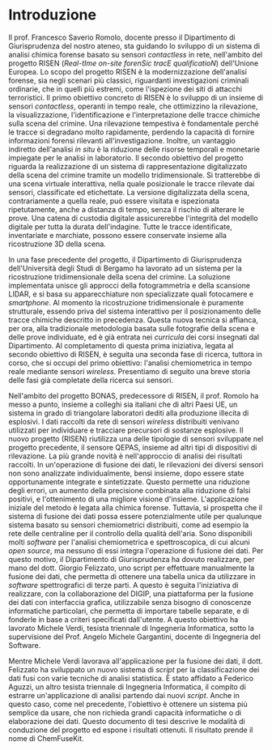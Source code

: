 # Introduzione

Il prof. Francesco Saverio Romolo, docente presso il Dipartimento di Giurisprudenza del nostro ateneo, sta guidando lo sviluppo di un sistema di analisi chimica forense basato su sensori *contactless* in rete, nell'ambito del progetto RISEN (*Real-tIme on-site forenSic tracE qualificatioN*) dell'Unione Europea. Lo scopo del progetto RISEN è la modernizzazione dell'analisi forense, sia negli scenari più classici, riguardanti investigazioni criminali ordinarie, che in quelli più estremi, come l'ispezione dei siti di attacchi terroristici. Il primo obiettivo concreto di RISEN è lo sviluppo di un insieme di sensori *contactless*, operanti in tempo reale, che ottimizzino la rilevazione, la visualizzazione, l'identificazione e l'interpretazione delle tracce chimiche sulla scena del crimine. Una rilevazione tempestiva è fondamentale perché le tracce si degradano molto rapidamente, perdendo la capacità di fornire informazioni forensi rilevanti all'investigazione. Inoltre, un vantaggio indiretto dell'analisi *in situ* è la riduzione delle risorse temporali e monetarie impiegate per le analisi in laboratorio. Il secondo obiettivo del progetto riguarda la realizzazione di un sistema di rappresentazione digitalizzato della scena del crimine tramite un modello tridimensionale. Si tratterebbe di una scena virtuale interattiva, nella quale posizionale le tracce rilevate dai sensori, classificate ed etichettate. La versione digitalizzata della scena, contrariamente a quella reale, può essere visitata e ispezionata ripetutamente, anche a distanza di tempo, senza il rischio di alterare le prove. Una catena di custodia digitale assicurerebbe l'integrità del modello digitale per tutta la durata dell'indagine. Tutte le tracce identificate, inventariate e marchiate, possono essere conservate insieme alla ricostruzione 3D della scena.

In una fase precedente del progetto, il Dipartimento di Giurisprudenza dell'Università degli Studi di Bergamo ha lavorato ad un sistema per la ricostruzione tridimensionale della scena del crimine. La soluzione implementata unisce gli approcci della fotogrammetria e della scansione LIDAR, e si basa su apparecchiature non specializzate quali fotocamere e *smartphone*. Al momento la ricostruzione tridimensionale è puramente strutturale, essendo priva del sistema interattivo per il posizionamento delle tracce chimiche descritto in precedenza. Questa nuova tecnica si affianca, per ora, alla tradizionale metodologia basata sulle fotografie della scena e delle prove individuate, ed è già entrata nei *curricula* dei corsi insegnati dal Dipartimento. Al completamento di questa prima iniziativa, legata al secondo obiettivo di RISEN, è seguita una seconda fase di ricerca, tuttora in corso, che si occupi del primo obiettivo: l'analisi chemiometrica in tempo reale mediante sensori *wireless*. Presentiamo di seguito una breve storia delle fasi già completate della ricerca sui sensori.

Nell'ambito del progetto BONAS, predecessore di RISEN, il prof. Romolo ha messo a punto, insieme a colleghi sia italiani che di altri Paesi UE, un sistema in grado di triangolare laboratori dediti alla produzione illecita di esplosivi. I dati raccolti da rete di sensori *wireless* distribuiti venivano utilizzati per individuare e tracciare precursori di sostanze esplosive. Il nuovo progetto (RISEN) riutilizza una delle tipologie di sensori sviluppate nel progetto precedente, il sensore QEPAS, insieme ad altri tipi di dispositivi di rilevazione. La più grande novità è nell'approccio di analisi dei risultati raccolti. In un'operazione di fusione dei dati, le rilevazioni dei diversi sensori non sono analizzate individualmente, bensì insieme, dopo essere state opportunamente integrate e sintetizzate. Questo permette una riduzione degli errori, un aumento della precisione combinata alla riduzione di falsi positivi, e l'ottenimento di una migliore visione d'insieme. L'applicazione iniziale del metodo è legata alla chimica forense. Tuttavia, si prospetta che il sistema di fusione dei dati possa essere potenzialmente utile per qualunque sistema basato su sensori chemiometrici distribuiti, come ad esempio la rete delle centraline per il controllo della qualità dell'aria. Sono disponibili molti *software* per l'analisi chemiometrica e spettroscopica, di cui alcuni *open source*, ma nessuno di essi integra l'operazione di fusione dei dati. Per questo motivo, il Dipartimento di Giurisprudenza ha dovuto realizzare, per mano del dott. Giorgio Felizzato, uno script per effettuare manualmente la fusione dei dati, che permetta di ottenere una tabella unica da utilizzare in *software* spettrografici di terze parti. A questo è seguita l'iniziativa di realizzare, con la collaborazione del DIGIP, una piattaforma per la fusione dei dati con interfaccia grafica, utilizzabile senza bisogno di conoscenze informatiche particolari, che permetta di importare tabelle separate, e di fonderle in base a criteri specificati dall'utente. A questo obiettivo ha lavorato Michele Verdi, tesista triennale di Ingegneria Informatica, sotto la supervisione del Prof. Angelo Michele Gargantini, docente di Ingegneria del Software.

Mentre Michele Verdi lavorava all'applicazione per la fusione dei dati, il dott. Felizzato ha sviluppato un nuovo sistema di *script* per la classificazione dei dati fusi con varie tecniche di analisi statistica. È stato affidato a Federico Aguzzi, un altro tesista triennale di Ingegneria Informatica, il compito di estrarre un'applicazione di analisi partendo dai nuovi *script*. Anche in questo caso, come nel precedente, l'obiettivo è ottenere un sistema più semplice da usare, che non richieda grandi capacità informatiche o di elaborazione dei dati. Questo documento di tesi descrive le modalità di conduzione del progetto ed espone i risultati ottenuti. Il risultato prende il nome di ChemFuseKit.

